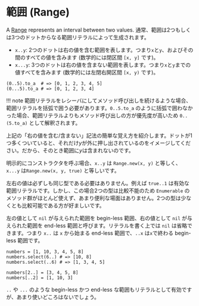 # 範囲 (Range)

A [Range](https://crystal-lang.org/api/Range.html) represents an interval between two values. 通常、範囲は2つもしくは3つのドットからなる範囲リテラルによって生成されます。

* `x..y`: 2つのドットは右の値を含む範囲を表します。つまり`x`と`y`、およびその間のすべての値を含みます (数学的には閉区間 `[x, y]` です)。
* `x...y`: 3つのドットは右の値を含まない範囲を表します。つまり`x`と`y`までの値すべてを含みます (数学的には左閉右開区間 `[x, y)` です)。

```crystal
(0..5).to_a  # => [0, 1, 2, 3, 4, 5]
(0...5).to_a # => [0, 1, 2, 3, 4]
```

!!! note
    範囲リテラルをレシーバにしてメソッド呼び出しを続けるような場合、範囲リテラルを括弧で囲う必要があります。`0..5.to_a` のように括弧で囲わなかった場合、範囲リテラルよりもメソッド呼び出しの方が優先度が高いため `0..(5.to_a)` として解釈されます。

上記の「右の値を含む/含まない」記法の簡単な覚え方を紹介します。ドットが1つ多くついていると、それだけ*y*が外に押し出されているのをイメージしてください。だから、そのとき範囲に*y*は含まれないのです。

明示的にコンストラクタを呼ぶ場合、`x..y` は `Range.new(x, y)` と等しく、 `x...y` は`Range.new(x, y, true)` と等しいです。

左右の値は必ずしも同じ型である必要はありません。例えば `true..1` は有効な範囲リテラルです。しかし、この場合2つの型は比較不能のため `Enumerable` のメソッド群がほとんど使えず、あまり便利な場面はありません。2つの型は少なくとも比較可能である方が好ましいです。

左の値として `nil` が与えられた範囲を begin-less 範囲、右の値として  `nil` が与えられた範囲を end-less 範囲と呼びます。リテラルを書く上では `nil` は省略できます。つまり `x..` は `x` から始まる end-less 範囲で、`..x` は`x`で終わる begin-less 範囲です。

```crystal
numbers = [1, 10, 3, 4, 5, 8]
numbers.select(6..) # => [10, 8]
numbers.select(..6) # => [1, 3, 4, 5]

numbers[2..] = [3, 4, 5, 8]
numbers[..2] = [1, 10, 3]
```

`..` や `...` のような begin-less かつ end-less な範囲もリテラルとして有効ですが、あまり使いどころはないでしょう。

